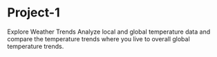 # Project-1
Explore Weather Trends
Analyze local and global temperature data and compare the temperature trends where you live to
overall global temperature trends.
